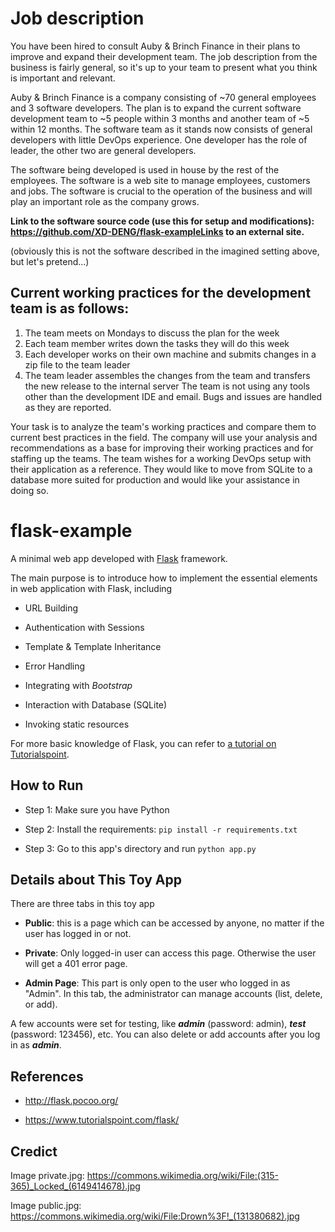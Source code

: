 # Job description
You have been hired to consult Auby & Brinch Finance in their plans to improve and expand their development team. The job description from the business is fairly general, so it's up to your team to present what you think is important and relevant.

Auby & Brinch Finance is a company consisting of ~70 general employees and 3 software developers. The plan is to expand the current software development team to ~5 people within 3 months and another team of ~5 within 12 months. The software team as it stands now consists of general developers with little DevOps experience. One developer has the role of leader, the other two are general developers.

The software being developed is used in house by the rest of the employees. The software is a web site to manage employees, customers and jobs. The software is crucial to the operation of the business and will play an important role as the company grows.

**Link to the software source code (use this for setup and modifications): https://github.com/XD-DENG/flask-exampleLinks to an external site.**

(obviously this is not the software described in the imagined setting above, but let's pretend...)

## Current working practices for the development team is as follows:

1. The team meets on Mondays to discuss the plan for the week
2. Each team member writes down the tasks they will do this week
3. Each developer works on their own machine and submits changes in a zip file to the team leader
4. The team leader assembles the changes from the team and transfers the new release to the internal server
The team is not using any tools other than the development IDE and email. Bugs and issues are handled as they are reported.

Your task is to analyze the team's working practices and compare them to current best practices in the field. The company will use your analysis and recommendations as a base for improving their working practices and for staffing up the teams. The team wishes for a working DevOps setup with their application as a reference. They would like to move from SQLite to a database more suited for production and would like your assistance in doing so.

# flask-example

A minimal web app developed with [Flask](http://flask.pocoo.org/) framework. 

The main purpose is to introduce how to implement the essential elements in web application with Flask, including

- URL Building

- Authentication with Sessions

- Template & Template Inheritance

- Error Handling

- Integrating with *Bootstrap*

- Interaction with Database (SQLite)

- Invoking static resources

For more basic knowledge of Flask, you can refer to [a tutorial on Tutorialspoint](https://www.tutorialspoint.com/flask/).


## How to Run

- Step 1: Make sure you have Python

- Step 2: Install the requirements: `pip install -r requirements.txt`

- Step 3: Go to this app's directory and run `python app.py`



## Details about This Toy App

There are three tabs in this toy app

- **Public**: this is a page which can be accessed by anyone, no matter if the user has logged in or not.

- **Private**: Only logged-in user can access this page. Otherwise the user will get a 401 error page.

- **Admin Page**: This part is only open to the user who logged in as "Admin". In this tab, the administrator can manage accounts (list, delete, or add).


A few accounts were set for testing, like ***admin*** (password: admin), ***test*** (password: 123456), etc. You can also delete or add accounts after you log in as ***admin***.



## References

- http://flask.pocoo.org/

- https://www.tutorialspoint.com/flask/



## Credict
Image private.jpg: https://commons.wikimedia.org/wiki/File:(315-365)_Locked_(6149414678).jpg

Image public.jpg: https://commons.wikimedia.org/wiki/File:Drown%3F!_(131380682).jpg
